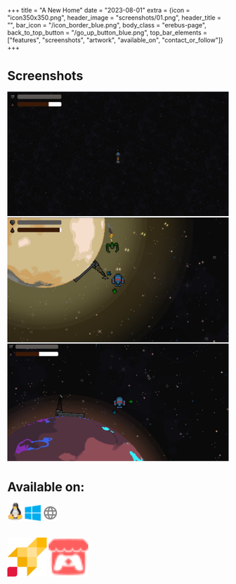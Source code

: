 +++
title = "A New Home"
date = "2023-08-01"
extra = {icon = "icon350x350.png", header_image = "screenshots/01.png", header_title = "", bar_icon = "/icon_border_blue.png", body_class = "erebus-page", back_to_top_button = "/go_up_button_blue.png", top_bar_elements = ["features", "screenshots", "artwork", "available_on", "contact_or_follow"]}
+++


# Screenshots

<div class="image-grid">
    <img src="screenshots/01.png" alt="Screenshot 1">
    <img src="screenshots/02.png" alt="Screenshot 2">
    <img src="screenshots/03.jpg" alt="Screenshot 3">
  <!--   <img src="screenshots/04.jpg" alt="Screenshot 4">
    <img src="screenshots/05.jpg" alt="Screenshot 5">
    <img src="screenshots/06.jpg" alt="Screenshot 6">
    <img src="screenshots/07.jpg" alt="Screenshot 7">
    <img src="screenshots/08.jpg" alt="Screenshot 8">
    <img src="screenshots/09.jpg" alt="Screenshot 9">
    <img src="screenshots/10.jpg" alt="Screenshot 10">
    <img src="screenshots/11.jpg" alt="Screenshot 11">
    <img src="screenshots/12.jpg" alt="Screenshot 12"> -->
</div>

# Available on:

<div class="horizontal-container wrap" style="gap: 16px;">
    <img src="/icons/linux.svg" alt="Linux icon" width="36px">
    <img src="/icons/windows.svg" alt="Windows icon" width="36px">
    <img src="/icons/web.svg" alt="Web icon" width="36px">
</div>
<br>
<br>

<div class="horizontal-container wrap" style="gap: 70px;">
    <a href="https://striked.gg/app/product/60-a_new_home" rel="me" target="_blank"><img src="/icons/striked-rocket.svg" alt="Striked icon" width="90px"></a>
     <a href="https://wekufu-studios.itch.io/a-new-home" rel="me" target="_blank"><img src="/icons/itchio.svg" alt="Itchio icon" width="90px"></a>
</div>